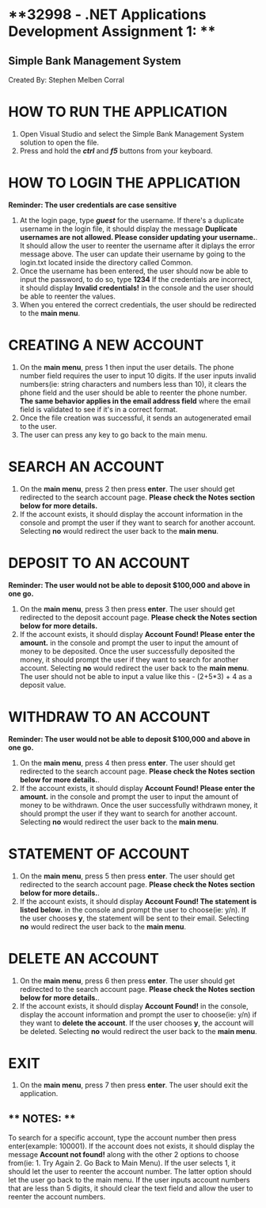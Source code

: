 
# **32998 - .NET Applications Development Assignment 1: ** #

## Simple Bank Management System ##
 Created By: Stephen Melben Corral 

# **HOW TO RUN THE APPLICATION** #
1. Open Visual Studio and select the Simple Bank Management System solution to open the file.
2. Press and hold the **_ctrl_** and **_f5_** buttons from your keyboard.

# **HOW TO LOGIN THE APPLICATION** #
**Reminder: The user credentials are case sensitive**
1. At the login page, type **_guest_** for the username. If there's a duplicate username in the login file, it should display the message **Duplicate usernames are not allowed. Please consider updating your username.**.
It should allow the user to reenter the username after it diplays the error message above.
The user can update their username by going to the login.txt located inside the directory called Common.
2. Once the username has been entered, the user should now be able to input the password, to do so,  type __1234__
   If the credentials are incorrect, it should display **Invalid credentials!** in the console 
   and the user should be able to reenter the values.
2. When you entered the correct credentials, the user should be redirected to the **main menu**.

# **CREATING A NEW ACCOUNT** #
1. On the **main menu**, press 1 then input the user details. The phone number field requires the user to input 10 digits. If the user inputs invalid numbers(ie: string characters and numbers less than 10), it clears the phone field and the user should be able to reenter the phone number. **The same behavior applies in the email address field** where the email field is validated to see if it's in a correct format.
2. Once the file creation was successful, it sends an autogenerated email to the user.
3. The user can press any key to go back to the main menu.

# **SEARCH AN ACCOUNT** #
1. On the **main menu**, press 2 then press **enter**. The user should get redirected to the search account   page. **Please check the Notes section below for more details.**
3. If the account exists, it should display the account information in the console and prompt the user if they want to search for another account. Selecting **no** would redirect the user back to the **main menu**.

# **DEPOSIT TO AN ACCOUNT** #
**Reminder: The user would not be able to deposit $100,000 and above in one go.**
1. On the **main menu**, press 3 then press **enter**. The user should get redirected to the deposit account   page. **Please check the Notes section below for more details.**
2. If the account exists, it should display **Account Found! Please enter the amount.** in the console and prompt the user to input the amount of money to be deposited. Once the user successfully deposited the money, it should prompt the user if they want to search for another account. Selecting **no** would redirect the user back to the **main menu**. The user should not be able to input a value like this - (2+5*3) + 4 as a deposit value.


# **WITHDRAW TO AN ACCOUNT** #
**Reminder: The user would not be able to deposit $100,000 and above in one go.**
1. On the **main menu**, press 4 then press **enter**. The user should get redirected to the search account   page. **Please check the Notes section below for more details.**.
2. If the account exists, it should display **Account Found! Please enter the amount.** in the console and prompt the user to input the amount of money to be withdrawn. Once the user successfully withdrawn money, it should prompt the user if they want to search for another account. Selecting **no** would redirect the user back to the **main menu**.
 
# **STATEMENT OF ACCOUNT** #
1. On the **main menu**, press 5 then press **enter**. The user should get redirected to the search account   page. **Please check the Notes section below for more details.**.
2. If the account exists, it should display **Account Found! The statement is listed below.** in the console and prompt the user to choose(ie: y/n). If the user chooses **y**, the statement will be sent to their email. Selecting **no** would redirect the user back to the **main menu**.

 
 # **DELETE AN ACCOUNT** #
1. On the **main menu**, press 6 then press **enter**. The user should get redirected to the search account   page. **Please check the Notes section below for more details.**.
2. If the account exists, it should display **Account Found!** in the console, display the account information  and prompt the user to choose(ie: y/n) if they want to **delete the account**. If the user chooses **y**, the account will be deleted. Selecting **no** would redirect the user back to the **main menu**.


 # **EXIT** #
1. On the **main menu**, press 7 then press **enter**. The user should exit the application.
 


## ** NOTES: ** ##
To search for a specific account, type the account number then press enter(example: 100001).
If the account does not exists, it should display the message **Account not found!** along with the other 2 options to choose from(ie: 1. Try Again 2. Go Back to Main Menu). If the user selects 1, it should let the user to reenter the account number. The latter option should let the user go back to the main menu. If the user inputs account numbers that are less than 5 digits, it should clear the text field and allow the user to reenter the account numbers.